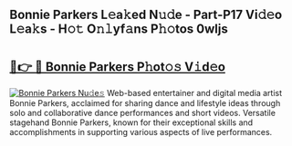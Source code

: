 ## Bonnie Parkers L𝚎a𝚔ed N𝚞𝚍e - Part-P17 Vi𝚍𝚎o L𝚎a𝚔s - H𝚘𝚝 O𝚗𝚕yf𝚊ns P𝚑𝚘tos 0wljs

# <h2><a href="http://kf485y.oniu.top/?m=Bonnie+Parkers">🔗👉 🔴 Bonnie Parkers P𝚑ot𝚘𝚜 V𝚒d𝚎o</a></h2>

[![Bonnie Parkers Nu𝚍e𝚜](https://i.imgur.com/0qMVB7G.gif)](http://kf485y.oniu.top/?m=Bonnie+Parkers)
Web-based entertainer and digital media artist Bonnie Parkers, acclaimed for sharing dance and lifestyle ideas through solo and collaborative dance performances and short videos. Versatile stagehand Bonnie Parkers, known for their exceptional skills and accomplishments in supporting various aspects of live performances.  
